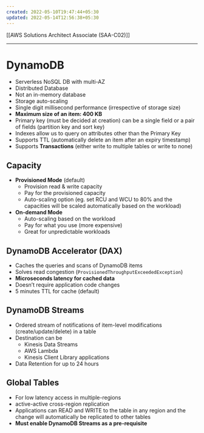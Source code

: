 ```yaml
---
created: 2022-05-10T19:47:44+05:30
updated: 2022-05-14T12:56:38+05:30
---
```

[[AWS Solutions Architect Associate (SAA-C02)]]

---
# DynamoDB
- Serverless NoSQL DB with multi-AZ
- Distributed Database
- Not an in-memory database
- Storage auto-scaling
- Single digit millisecond performance (irrespective of storage size)
- **Maximum size of an item: 400 KB**
- Primary key (must be decided at creation) can be a single field or a pair of fields (partition key and sort key)
- Indexes allow us to query on attributes other than the Primary Key
- Supports TTL (automatically delete an item after an expiry timestamp)
- Supports **Transactions** (either write to multiple tables or write to none)

## Capacity
- **Provisioned Mode** (default)
	- Provision read & write capacity
	- Pay for the provisioned capacity
	- Auto-scaling option (eg. set RCU and WCU to 80% and the capacities will be scaled automatically based on the workload)
- **On-demand Mode**
	-  Auto-scaling based on the workload
	-  Pay for what you use (more expensive)
	-  Great for unpredictable workloads

## DynamoDB Accelerator (DAX)
-   Caches the queries and scans of DynamoDB items
-   Solves read congestion (`ProvisionedThroughputExceededException`)
-   **Microseconds latency for cached data**
-   Doesn’t require application code changes
-   5 minutes TTL for cache (default)

## DynamoDB Streams
- Ordered stream of notifications of item-level modifications (create/update/delete) in a table
- Destination can be
    -   Kinesis Data Streams
    -   AWS Lambda
    -   Kinesis Client Library applications
-   Data Retention for up to 24 hours

## Global Tables
-   For low latency access in multiple-regions
-   active-active cross-region replication
-   Applications can READ and WRITE to the table in any region and the change will automatically be replicated to other tables
-   **Must enable DynamoDB Streams as a pre-requisite**